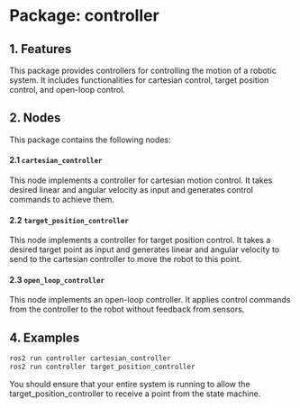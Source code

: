 # Package: controller

## 1. Features
This package provides controllers for controlling the motion of a robotic system. It includes functionalities for cartesian control, target position control, and open-loop control.

## 2. Nodes
This package contains the following nodes:

#### 2.1 `cartesian_controller`
This node implements a controller for cartesian motion control. It takes desired linear and angular velocity as input and generates control commands to achieve them.

#### 2.2 `target_position_controller`
This node implements a controller for target position control. It takes a desired target point as input and generates linear and angular velocity to send to the cartesian controller to move the robot to this point.

#### 2.3 `open_loop_controller`
This node implements an open-loop controller. It applies control commands from the controller to the robot without feedback from sensors.

## 4. Examples
```bash
ros2 run controller cartesian_controller
ros2 run controller target_position_controller
```
You should ensure that your entire system is running to allow the target_position_controller to receive a point from the state machine.